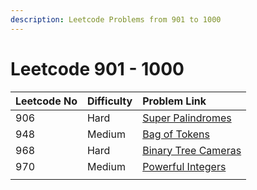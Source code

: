```yaml
---
description: Leetcode Problems from 901 to 1000
---
```


# Leetcode 901 - 1000



| Leetcode No | Difficulty | Problem Link |
| :--- | :--- | :--- |
| 906 | Hard | [Super Palindromes](../leetcode-hard/leetcode-906-super-palindromes.md) |
| 948 | Medium | [Bag of Tokens](../leetcode-medium/leetcode-948-bag-of-tokens.md) |
| 968 | Hard | [Binary Tree Cameras](../leetcode-hard/leetcode-968-binary-tree-cameras.md) |
| 970 | Medium | [Powerful Integers](../leetcode-medium/leetcode-970-powerful-integers.md) |
|  |  |  |

